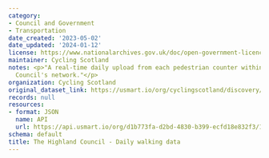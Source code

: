 ```yaml
---
category:
- Council and Government
- Transportation
date_created: '2023-05-02'
date_updated: '2024-01-12'
license: https://www.nationalarchives.gov.uk/doc/open-government-licence/version/3/
maintainer: Cycling Scotland
notes: <p>"A real-time daily upload from each pedestrian counter within The Highland
  Council's network."</p>
organization: Cycling Scotland
original_dataset_link: https://usmart.io/org/cyclingscotland/discovery/discovery-view-detail/a5f79119-8b7a-4fb7-9774-5ccb2d8773a9
records: null
resources:
- format: JSON
  name: API
  url: https://api.usmart.io/org/d1b773fa-d2bd-4830-b399-ecfd18e832f3/1cbc3535-934f-4081-b9ee-7608eda1b38b/1/urql
schema: default
title: The Highland Council - Daily walking data
---
```


